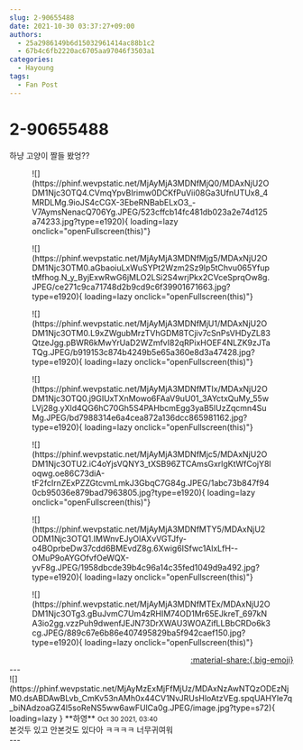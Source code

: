 ```yaml
---
slug: 2-90655488
date: 2021-10-30 03:37:27+09:00
authors:
  - 25a2986149b6d15032961414ac88b1c2
  - 67b4c6fb2220ac6705aa97046f3503a1
categories:
  - Hayoung
tags:
  - Fan Post
---
```


# 2-90655488

<div class="post-container" markdown="1">
<div class="content-container md-sidebar__scrollwrap" markdown="1">

하냥 고양이 짤들 봤엉??
<figure markdown="1">
![](https://phinf.wevpstatic.net/MjAyMjA3MDNfMjQ0/MDAxNjU2ODM1Njc3OTQ4.CVmqYpvBIrimw0DCKfPuVii08Ga3UfnUTUx8_4MRDLMg.9ioJS4cCGX-3EbeRNBabELxO3_-V7AymsNenacQ706Yg.JPEG/523cffcb14fc481db023a2e74d125a74233.jpg?type=e1920){ loading=lazy onclick="openFullscreen(this)"}
</figure>

<figure markdown="1">
![](https://phinf.wevpstatic.net/MjAyMjA3MDNfMjg5/MDAxNjU2ODM1Njc3OTM0.aGbaoiuLxWuSYPt2Wzm2Sz9Ip5tChvu065YfuptMfhog.N_y_ByjExwRwG6jMLO2LSi2S4wrjPkx2CVceSprqOw8g.JPEG/ce271c9ca71748d2b9cd9c6f39901671663.jpg?type=e1920){ loading=lazy onclick="openFullscreen(this)"}
</figure>

<figure markdown="1">
![](https://phinf.wevpstatic.net/MjAyMjA3MDNfMjU1/MDAxNjU2ODM1Njc3OTM0.L9xZWgubMrzTVhGDM8TCjiv7cSnPsVHDyZL83QtzeJgg.pBWR6kMwYrUaD2WZmfvI82qRPixHOEF4NLZK9zJTaTQg.JPEG/b919153c874b4249b5e65a360e8d3a47428.jpg?type=e1920){ loading=lazy onclick="openFullscreen(this)"}
</figure>

<figure markdown="1">
![](https://phinf.wevpstatic.net/MjAyMjA3MDNfMTIx/MDAxNjU2ODM1Njc3OTQ0.j9GIUxTXnMowo6FAaV9uU01_3AYctxQuMy_55wLVj28g.yXld4QG6hC70Gh5S4PAHbcmEgg3yaB5lUzZqcmn4SuMg.JPEG/bd7988314e6a4cea872a136dcc865981162.jpg?type=e1920){ loading=lazy onclick="openFullscreen(this)"}
</figure>

<figure markdown="1">
![](https://phinf.wevpstatic.net/MjAyMjA3MDNfMjc5/MDAxNjU2ODM1Njc3OTU2.iC4oYjsVQNY3_tXSB96ZTCAmsGxrlgKtWfCojY8loqwg.oe86C73diA-tF2fcIrnZExPZZGtcvmLmkJ3GbqC7G84g.JPEG/1abc73b847f940cb95036e879bad7963805.jpg?type=e1920){ loading=lazy onclick="openFullscreen(this)"}
</figure>

<figure markdown="1">
![](https://phinf.wevpstatic.net/MjAyMjA3MDNfMTY5/MDAxNjU2ODM1Njc3OTQ1.IMWnvEJyOlAXvVGTJfy-o4BOprbeDw37cdd6BMEvdZ8g.6Xwig6ISfwc1AlxLfH--OMuP9oAYGOfvfOeWQX-yvF8g.JPEG/1958dbcde39b4c96a14c35fed1049d9a492.jpg?type=e1920){ loading=lazy onclick="openFullscreen(this)"}
</figure>

<figure markdown="1">
![](https://phinf.wevpstatic.net/MjAyMjA3MDNfMTEx/MDAxNjU2ODM1Njc3OTg3.gBuJvmC7Um4zRHIM74OD1Mr65EJkreT_697kNA3io2gg.vzzPuh9dwenfJEJN73DrXWAU3WOAZifLLBbCRDo6k3cg.JPEG/889c67e6b86e407495829ba5f942caef150.jpg?type=e1920){ loading=lazy onclick="openFullscreen(this)"}
</figure>


</div>
</div>

<div style="text-align: right;" markdown="1">
<a href="https://weverse.io/fromis9/fanpost/2-90655488" style="text-align: right;">:material-share:{.big-emoji}</a>
</div>
---

<div class="comments-container md-sidebar__scrollwrap" markdown="1">
<div class="comment" markdown="1">
<div class='id-container' markdown="1">
![](https://phinf.wevpstatic.net/MjAyMzExMjFfMjUz/MDAxNzAwNTQzODEzNjM0.dsABDAwBLvb_CmKv53nAMh0x44CV1NvJRUsHloAtzVEg.spqUAHYle7q_biNAdzoaGZ4l5soReNS5ww6awFUlCa0g.JPEG/image.jpg?type=s72){ loading=lazy }
**<span class="artist">하영</span>** <small>Oct 30 2021, 03:40</small><br>
</div>
<div class='comment-body' markdown="1">
본것두 있고 안본것도 있다아 ㅋㅋㅋㅋ 너무귀여워 
</div>
</div>
</div>
---
